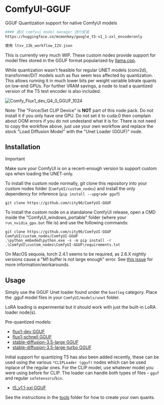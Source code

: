 # ComfyUI-GGUF
GGUF Quantization support for native ComfyUI models

```bash
#### 通过 comfyui model manager 进行安装
https://huggingface.co/mcmonkey/google_t5-v1_1-xxl_encoderonly

使用 ltxv_13b_workflow_I2V.json
```

This is currently very much WIP. These custom nodes provide support for model files stored in the GGUF format popularized by [llama.cpp](https://github.com/ggerganov/llama.cpp).

While quantization wasn't feasible for regular UNET models (conv2d), transformer/DiT models such as flux seem less affected by quantization. This allows running it in much lower bits per weight variable bitrate quants on low-end GPUs. For further VRAM savings, a node to load a quantized version of the T5 text encoder is also included.

![Comfy_Flux1_dev_Q4_0_GGUF_1024](https://github.com/user-attachments/assets/70d16d97-c522-4ef4-9435-633f128644c8)

Note: The "Force/Set CLIP Device" is **NOT** part of this node pack. Do not install it if you only have one GPU. Do not set it to cuda:0 then complain about OOM errors if you do not undestand what it is for. There is not need to copy the workflow above, just use your own workflow and replace the stock "Load Diffusion Model" with the "Unet Loader (GGUF)" node.

## Installation

> [!IMPORTANT]  
> Make sure your ComfyUI is on a recent-enough version to support custom ops when loading the UNET-only.

To install the custom node normally, git clone this repository into your custom nodes folder (`ComfyUI/custom_nodes`) and install the only dependency for inference (`pip install --upgrade gguf`)

```
git clone https://github.com/city96/ComfyUI-GGUF
```

To install the custom node on a standalone ComfyUI release, open a CMD inside the "ComfyUI_windows_portable" folder (where your `run_nvidia_gpu.bat` file is) and use the following commands:

```
git clone https://github.com/city96/ComfyUI-GGUF ComfyUI/custom_nodes/ComfyUI-GGUF
.\python_embeded\python.exe -s -m pip install -r .\ComfyUI\custom_nodes\ComfyUI-GGUF\requirements.txt
```

On MacOS sequoia, torch 2.4.1 seems to be required, as 2.6.X nightly versions cause a "M1 buffer is not large enough" error. See [this issue](https://github.com/city96/ComfyUI-GGUF/issues/107) for more information/workarounds.

## Usage

Simply use the GGUF Unet loader found under the `bootleg` category. Place the .gguf model files in your `ComfyUI/models/unet` folder.

LoRA loading is experimental but it should work with just the built-in LoRA loader node(s).

Pre-quantized models:

- [flux1-dev GGUF](https://huggingface.co/city96/FLUX.1-dev-gguf)
- [flux1-schnell GGUF](https://huggingface.co/city96/FLUX.1-schnell-gguf)
- [stable-diffusion-3.5-large GGUF](https://huggingface.co/city96/stable-diffusion-3.5-large-gguf)
- [stable-diffusion-3.5-large-turbo GGUF](https://huggingface.co/city96/stable-diffusion-3.5-large-turbo-gguf)

Initial support for quantizing T5 has also been added recently, these can be used using the various `*CLIPLoader (gguf)` nodes which can be used inplace of the regular ones. For the CLIP model, use whatever model you were using before for CLIP. The loader can handle both types of files - `gguf` and regular `safetensors`/`bin`.

- [t5_v1.1-xxl GGUF](https://huggingface.co/city96/t5-v1_1-xxl-encoder-gguf)

See the instructions in the [tools](https://github.com/city96/ComfyUI-GGUF/tree/main/tools) folder for how to create your own quants.
